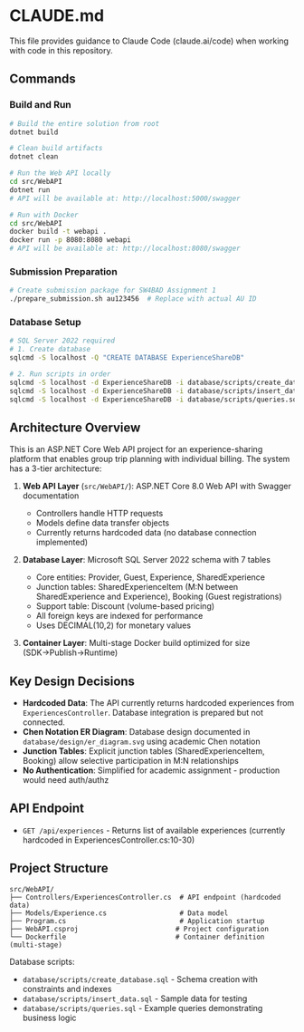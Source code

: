 # CLAUDE.md

This file provides guidance to Claude Code (claude.ai/code) when working with code in this repository.

## Commands

### Build and Run
```bash
# Build the entire solution from root
dotnet build

# Clean build artifacts
dotnet clean

# Run the Web API locally
cd src/WebAPI
dotnet run
# API will be available at: http://localhost:5000/swagger

# Run with Docker
cd src/WebAPI
docker build -t webapi .
docker run -p 8080:8080 webapi
# API will be available at: http://localhost:8080/swagger
```

### Submission Preparation
```bash
# Create submission package for SW4BAD Assignment 1
./prepare_submission.sh au123456  # Replace with actual AU ID
```

### Database Setup
```bash
# SQL Server 2022 required
# 1. Create database
sqlcmd -S localhost -Q "CREATE DATABASE ExperienceShareDB"

# 2. Run scripts in order
sqlcmd -S localhost -d ExperienceShareDB -i database/scripts/create_database.sql
sqlcmd -S localhost -d ExperienceShareDB -i database/scripts/insert_data.sql
sqlcmd -S localhost -d ExperienceShareDB -i database/scripts/queries.sql
```

## Architecture Overview

This is an ASP.NET Core Web API project for an experience-sharing platform that enables group trip planning with individual billing. The system has a 3-tier architecture:

1. **Web API Layer** (`src/WebAPI/`): ASP.NET Core 8.0 Web API with Swagger documentation
   - Controllers handle HTTP requests
   - Models define data transfer objects
   - Currently returns hardcoded data (no database connection implemented)

2. **Database Layer**: Microsoft SQL Server 2022 schema with 7 tables
   - Core entities: Provider, Guest, Experience, SharedExperience
   - Junction tables: SharedExperienceItem (M:N between SharedExperience and Experience), Booking (Guest registrations)
   - Support table: Discount (volume-based pricing)
   - All foreign keys are indexed for performance
   - Uses DECIMAL(10,2) for monetary values

3. **Container Layer**: Multi-stage Docker build optimized for size (SDK→Publish→Runtime)

## Key Design Decisions

- **Hardcoded Data**: The API currently returns hardcoded experiences from `ExperiencesController`. Database integration is prepared but not connected.
- **Chen Notation ER Diagram**: Database design documented in `database/design/er_diagram.svg` using academic Chen notation
- **Junction Tables**: Explicit junction tables (SharedExperienceItem, Booking) allow selective participation in M:N relationships
- **No Authentication**: Simplified for academic assignment - production would need auth/authz

## API Endpoint

- `GET /api/experiences` - Returns list of available experiences (currently hardcoded in ExperiencesController.cs:10-30)

## Project Structure

```
src/WebAPI/
├── Controllers/ExperiencesController.cs  # API endpoint (hardcoded data)
├── Models/Experience.cs                  # Data model
├── Program.cs                            # Application startup
├── WebAPI.csproj                        # Project configuration
└── Dockerfile                           # Container definition (multi-stage)
```

Database scripts:
- `database/scripts/create_database.sql` - Schema creation with constraints and indexes
- `database/scripts/insert_data.sql` - Sample data for testing
- `database/scripts/queries.sql` - Example queries demonstrating business logic